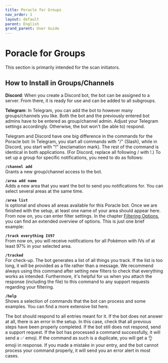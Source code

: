 ```yaml
---
title: Poracle for Groups
nav_order: 1
layout: default
parent: English
grand_parent: User Guide
---
```


# Poracle for Groups
This section is primarily intended for the scan initiators.

## How to Install in Groups/Channels
**Discord**: When you create a Discord bot, the bot can be assigned to a server. From there, it is ready for use and can be added to all subgroups.

**Telegram**: In Telegram, you can add the bot to however many groups/channels you like. Both the bot and the previously entered bot admins have to be entered as group/channel admin. Adjust your Telegram settings accordingly. Otherwise, the bot won't (be able to) respond.

Telegram and Discord have one big difference in the commands for the Poracle bot: In Telegram, you start all commands with "/" (Slash), while in Discord, you start with "!" (exclamation mark). The rest of the command is identical in both applications. (For Discord, replace all following / with !.) To set up a group for specific notifications, you need to do as follows:

**`/channel add`**  
Grants a new group/channel access to the bot.

**`/area add name`**  
Adds a new area that you want the bot to send you notifications for. You can select several areas at the same time.

**`/area list`**  
Is optional and shows all areas available for this Poracle bot. Once we are finished with the setup, at least one name of your area should appear here. From now on, you can enter filter settings. In the chapter [Filtering Options](#filtering-options), you can find an extended overview of options. This is just one brief example:

**`/track everything IV97`**  
From now on, you will receive notifications for all Pokémon with IVs of at least 97% in your selected area.

**`/tracked`**  
For check-up. The bot generates a list of all things you track. If the list is too long, it will be provided as a file rather than a message. We recommend always using this command after setting new filters to check that everything works as intended. Furthermore, it's helpful for us when you attach the response (including the file) to this command to any support requests regarding your filtering.

**`/help`**  
Shows a selection of commands that the bot can process and some examples. You can find a more extensive list here. 

The bot should respond to all entries meant for it. If the bot does not answer at all, there is an error in the setup. In this case, check that all previous steps have been properly completed. If the bot still does not respond, send a support request. If the bot has processed a command successfully, it will send a :white_check_mark: emoji. If the command as such is a duplicate, you will get a :ok_hand: emoji in response. If you made a mistake in your entry, and the bot cannot process your command properly, it will send you an error alert in most cases.
